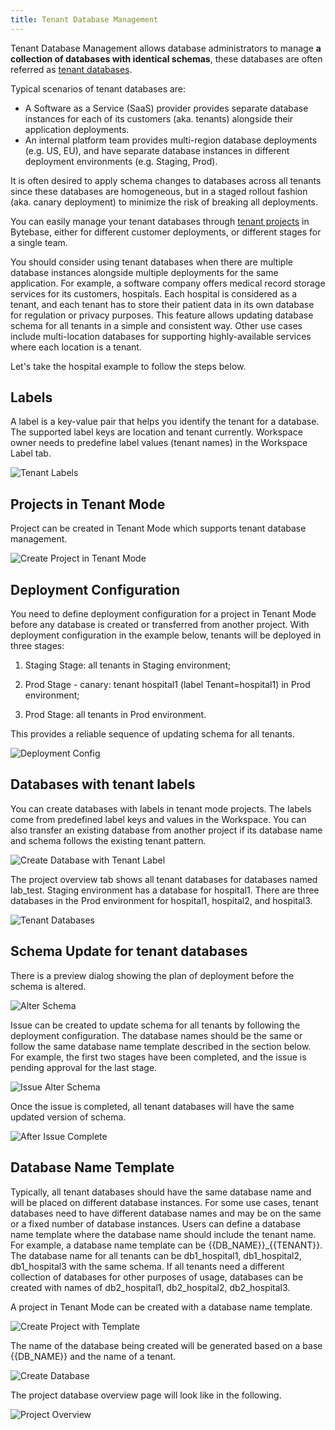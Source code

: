 ```yaml
---
title: Tenant Database Management
---
```


Tenant Database Management allows database administrators to manage **a collection of databases with identical schemas**, these databases are often referred as [tenant databases](/docs/concepts/tenant-database).

Typical scenarios of tenant databases are:

- A Software as a Service (SaaS) provider provides separate database instances for each of its customers (aka. tenants) alongside their application deployments.
- An internal platform team provides multi-region database deployments (e.g. US, EU), and have separate database instances in different deployment environments (e.g. Staging, Prod).

It is often desired to apply schema changes to databases across all tenants since these databases are homogeneous, but in a staged rollout fashion (aka. canary deployment) to minimize the risk of breaking all deployments.

You can easily manage your tenant databases through [tenant projects](/docs/tenant-database-management/tenant-project) in Bytebase, either for different customer deployments, or different stages for a single team.

You should consider using tenant databases when there are multiple database instances alongside multiple deployments for the same application.
For example, a software company offers medical record storage services for its customers, hospitals. Each hospital is considered as a tenant, and each tenant has to store their patient data in its own database for regulation or privacy purposes. This feature allows updating database schema for all tenants in a simple and consistent way. Other use cases include multi-location databases for supporting highly-available services where each location is a tenant.

Let's take the hospital example to follow the steps below.

## **Labels**

A label is a key-value pair that helps you identify the tenant for a database. The supported label keys are location and tenant currently. Workspace owner needs to predefine label values (tenant names) in the Workspace Label tab.

![Tenant Labels](/static/docs/tntdbmngmt-tenant-labels.png)

## **Projects in Tenant Mode**

Project can be created in Tenant Mode which supports tenant database management.

![Create Project in Tenant Mode](/static/docs/tntdbmngmt-create-project-in-tenant-mode.png)

## **Deployment Configuration**

You need to define deployment configuration for a project in Tenant Mode before any database is created or transferred from another project. With deployment configuration in the example below, tenants will be deployed in three stages:

1. Staging Stage: all tenants in Staging environment;

2. Prod Stage - canary: tenant hospital1 (label Tenant=hospital1) in Prod environment;

3. Prod Stage: all tenants in Prod environment.

This provides a reliable sequence of updating schema for all tenants.

![Deployment Config](/static/docs/tntdbmngmt-deployment-config.png)

## **Databases with tenant labels**

You can create databases with labels in tenant mode projects. The labels come from predefined label keys and values in the Workspace. You can also transfer an existing database from another project if its database name and schema follows the existing tenant pattern.

![Create Database with Tenant Label](/static/docs/tntdbmngmt-create-database-with-tenant-label.png)

The project overview tab shows all tenant databases for databases named lab_test. Staging environment has a database for hospital1. There are three databases in the Prod environment for hospital1, hospital2, and hospital3.

![Tenant Databases](/static/docs/tntdbmngmt-tenant-databases.png)

## **Schema Update for tenant databases**

There is a preview dialog showing the plan of deployment before the schema is altered.

![Alter Schema](/static/docs/tntdbmngmt-alter-schema.png)

Issue can be created to update schema for all tenants by following the deployment configuration. The database names should be the same or follow the same database name template described in the section below. For example, the first two stages have been completed, and the issue is pending approval for the last stage.

![Issue Alter Schema](/static/docs/tntdbmngmt-issue-alter-schema.png)

Once the issue is completed, all tenant databases will have the same updated version of schema.

![After Issue Complete](/static/docs/tntdbmngmt-after-issue-complete.png)

## Database Name Template

Typically, all tenant databases should have the same database name and will be placed on different database instances. For some use cases, tenant databases need to have different database names and may be on the same or a fixed number of database instances. Users can define a database name template where the database name should include the tenant name. For example, a database name template can be \{{DB_NAME\}}\_\{{TENANT\}}. The database name for all tenants can be db1_hospital1, db1_hospital2, db1_hospital3 with the same schema. If all tenants need a different collection of databases for other purposes of usage, databases can be created with names of db2_hospital1, db2_hospital2, db2_hospital3.

A project in Tenant Mode can be created with a database name template.

![Create Project with Template](/static/docs/tntdbmngmt-create-project-with-template.png)

The name of the database being created will be generated based on a base \{{DB_NAME\}} and the name of a tenant.

![Create Database](/static/docs/tntdbmngmt-create-database-with-template.png)

The project database overview page will look like in the following.

![Project Overview](/static/docs/tntdbmngmt-project-overview.png)
